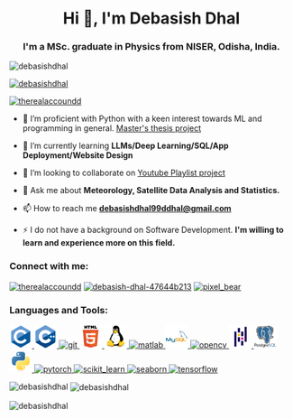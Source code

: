<h1 align="center">Hi 👋, I'm Debasish Dhal</h1>
<h3 align="center">I'm a MSc. graduate in Physics from NISER, Odisha, India.</h3>

<p align="left"> <img src="https://komarev.com/ghpvc/?username=debasishdhal&label=Profile%20views&color=0e75b6&style=flat" alt="debasishdhal" /> </p>

<p align="left"> <a href="https://github.com/ryo-ma/github-profile-trophy"><img src="https://github-profile-trophy.vercel.app/?username=debasishdhal" alt="debasishdhal" /></a> </p>

<p align="left"> <a href="https://twitter.com/therealaccoundd" target="blank"><img src="https://img.shields.io/twitter/follow/therealaccoundd?logo=twitter&style=for-the-badge" alt="therealaccoundd" /></a> </p>

- 🔭 I’m proficient with Python with a keen interest towards ML and programming in general. [Master's thesis project](https://github.com/DebasishDhal/Thesis_Repository)

- 🌱 I’m currently learning **LLMs/Deep Learning/SQL/App Deployment/Website Design**

- 👯 I’m looking to collaborate on [Youtube Playlist project](https://github.com/DebasishDhal/Youtube_Playlist)

- 💬 Ask me about **Meteorology, Satellite Data Analysis and Statistics.**

- 📫 How to reach me **debasishdhal99ddhal@gmail.com**

- ⚡ I do not have a background on Software Development. **I'm willing to learn and experience more on this field.**

<h3 align="left">Connect with me:</h3>
<p align="left">
<a href="https://twitter.com/therealaccoundd" target="blank"><img align="center" src="https://raw.githubusercontent.com/rahuldkjain/github-profile-readme-generator/master/src/images/icons/Social/twitter.svg" alt="therealaccoundd" height="30" width="40" /></a>
<a href="https://linkedin.com/in/debasish-dhal-47644b213" target="blank"><img align="center" src="https://raw.githubusercontent.com/rahuldkjain/github-profile-readme-generator/master/src/images/icons/Social/linked-in-alt.svg" alt="debasish-dhal-47644b213" height="30" width="40" /></a>
<a href="https://stackoverflow.com/users/pixel_bear" target="blank"><img align="center" src="https://raw.githubusercontent.com/rahuldkjain/github-profile-readme-generator/master/src/images/icons/Social/stack-overflow.svg" alt="pixel_bear" height="30" width="40" /></a>
</p>

<h3 align="left">Languages and Tools:</h3>
<p align="left"> <a href="https://www.cprogramming.com/" target="_blank" rel="noreferrer"> <img src="https://raw.githubusercontent.com/devicons/devicon/master/icons/c/c-original.svg" alt="c" width="40" height="40"/> </a> <a href="https://www.w3schools.com/cpp/" target="_blank" rel="noreferrer"> <img src="https://raw.githubusercontent.com/devicons/devicon/master/icons/cplusplus/cplusplus-original.svg" alt="cplusplus" width="40" height="40"/> </a> <a href="https://git-scm.com/" target="_blank" rel="noreferrer"> <img src="https://www.vectorlogo.zone/logos/git-scm/git-scm-icon.svg" alt="git" width="40" height="40"/> </a> <a href="https://www.w3.org/html/" target="_blank" rel="noreferrer"> <img src="https://raw.githubusercontent.com/devicons/devicon/master/icons/html5/html5-original-wordmark.svg" alt="html5" width="40" height="40"/> </a> <a href="https://www.linux.org/" target="_blank" rel="noreferrer"> <img src="https://raw.githubusercontent.com/devicons/devicon/master/icons/linux/linux-original.svg" alt="linux" width="40" height="40"/> </a> <a href="https://www.mathworks.com/" target="_blank" rel="noreferrer"> <img src="https://upload.wikimedia.org/wikipedia/commons/2/21/Matlab_Logo.png" alt="matlab" width="40" height="40"/> </a> <a href="https://www.mysql.com/" target="_blank" rel="noreferrer"> <img src="https://raw.githubusercontent.com/devicons/devicon/master/icons/mysql/mysql-original-wordmark.svg" alt="mysql" width="40" height="40"/> </a> <a href="https://opencv.org/" target="_blank" rel="noreferrer"> <img src="https://www.vectorlogo.zone/logos/opencv/opencv-icon.svg" alt="opencv" width="40" height="40"/> </a> <a href="https://pandas.pydata.org/" target="_blank" rel="noreferrer"> <img src="https://raw.githubusercontent.com/devicons/devicon/2ae2a900d2f041da66e950e4d48052658d850630/icons/pandas/pandas-original.svg" alt="pandas" width="40" height="40"/> </a> <a href="https://www.postgresql.org" target="_blank" rel="noreferrer"> <img src="https://raw.githubusercontent.com/devicons/devicon/master/icons/postgresql/postgresql-original-wordmark.svg" alt="postgresql" width="40" height="40"/> </a> <a href="https://www.python.org" target="_blank" rel="noreferrer"> <img src="https://raw.githubusercontent.com/devicons/devicon/master/icons/python/python-original.svg" alt="python" width="40" height="40"/> </a> <a href="https://pytorch.org/" target="_blank" rel="noreferrer"> <img src="https://www.vectorlogo.zone/logos/pytorch/pytorch-icon.svg" alt="pytorch" width="40" height="40"/> </a> <a href="https://scikit-learn.org/" target="_blank" rel="noreferrer"> <img src="https://upload.wikimedia.org/wikipedia/commons/0/05/Scikit_learn_logo_small.svg" alt="scikit_learn" width="40" height="40"/> </a> <a href="https://seaborn.pydata.org/" target="_blank" rel="noreferrer"> <img src="https://seaborn.pydata.org/_images/logo-mark-lightbg.svg" alt="seaborn" width="40" height="40"/> </a> <a href="https://www.tensorflow.org" target="_blank" rel="noreferrer"> <img src="https://www.vectorlogo.zone/logos/tensorflow/tensorflow-icon.svg" alt="tensorflow" width="40" height="40"/> </a> </p>

<p><img align="left" src="https://github-readme-stats.vercel.app/api/top-langs?username=debasishdhal&show_icons=true&locale=en&layout=compact" alt="debasishdhal" /></p>

<p>&nbsp;<img align="center" src="https://github-readme-stats.vercel.app/api?username=debasishdhal&show_icons=true&locale=en" alt="debasishdhal" /></p>

<p><img align="center" src="https://github-readme-streak-stats.herokuapp.com/?user=debasishdhal&" alt="debasishdhal" /></p>
